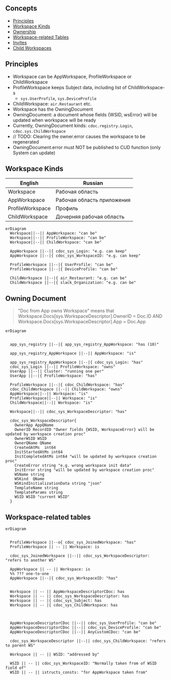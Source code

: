 ## Concepts

- [Principles](#principles)
- [Workspace Kinds](#workspace-kinds)
- [Ownership](#ownership)
- [Workspace-related Tables](#workspace-related-tables)
- [Invites](invites.md)
- [Child Workspaces](child-workspaces.md)

## Principles

- Workspace can be AppWorkspace, ProfileWorkspace or ChildWorkspace
- ProfileWorkspace keeps Subject data, including list of ChildWorkspace-s
  - `sys.UserProfile`, `sys.DeviceProfile`
- ChildWorkspace: `air.Restaurant` etc.
- Workspace has the OwningDocument
- OwningDocument: a document whose fields {WSID, wsError} will be updated when workspace will be ready
- Currently, OwningDocument kinds: `cdoc.registry.Login`, `cdoc.sys.ChildWorkspace`
- // TODO: Clearing the owner.error causes the workspace to be regenerated
- OwningDocument.error must NOT be published to CUD function (only System can update)

## Workspace Kinds

| English     | Russian     |
| ----------- | ----------- |
| Workspace| Рабочая область       |
| AppWorkspace   |Рабочая область приложения|
| ProfileWorkspace   | Профиль        |
| ChildWorkspace   |Дочерняя рабочая область|

```mermaid
erDiagram
  Workspace||--|| AppWorkspace: "can be"
  Workspace||--|| ProfileWorkspace: "can be"
  Workspace||--|| ChildWorkspace: "can be"

  AppWorkspace ||--|{ cdoc_sys_Login: "e.g. can keep"
  AppWorkspace ||--|{ cdoc_sys_WorkspaceID: "e.g. can keep"

  ProfileWorkspace ||--|{ UserProfile: "can be"
  ProfileWorkspace ||--|{ DeviceProfile: "can be"

  ChildWorkspace ||--|{ air_Restaurant: "e.g. can be"
  ChildWorkspace ||--|{ slack_Organization: "e.g. can be"
```

## Owning Document

> "Doc from App owns Workspace" means that
Workspace.Docs[sys.WorkspaceDescriptor].OwnerID = Doc.ID AND Workspace.Docs[sys.WorkspaceDescriptor].App = Doc.App

```mermaid
erDiagram


  app_sys_registry ||--|{ app_sys_registry_AppWorkspace: "has (10)"

  app_sys_registry_AppWorkspace ||--|| AppWorkspace: "is"

  app_sys_registry_AppWorkspace ||--|{ cdoc_sys_Login: "has"
  cdoc_sys_Login ||--|| ProfileWorkspace: "owns"
  UserApp ||--|| Cluster: "running one per"
  UserApp ||--|{ ProfileWorkspace: "has"

  ProfileWorkspace ||--|{ cdoc_ChildWorkspace: "has"
  cdoc_ChildWorkspace ||--|| ChildWorkspace: "owns"
  AppWorkspace||--|| Workspace: "is"
  ProfileWorkspace||--|| Workspace: "is"
  ChildWorkspace||--|| Workspace: "is"

  Workspace||--|| cdoc_sys_WorkspaceDescriptor: "has"

  cdoc_sys_WorkspaceDescriptor{
    OwnerApp AppQName
    OwnerID RecordID "Owner fields {WSID, WorkspaceError} will be updated by workspace creation proc"
    OwnerWSID WSID
    OwnerQName QName
    CreatedAtMs  int64
    InitStartedAtMs int64
    InitCompletedAtMs int64 "will be updated by workspace creation proc"
    CreateError string "e.g. wrong workspace init data"
    InitError string "will be updated by workspace creation proc"
    WSName string
    WSKind  QName
    WSKindInitializationData string "json"
    TemplateName string
    TemplateParams string
    WSID WSID "current WSID"
  }
```

## Workspace-related tables

```mermaid
erDiagram


  ProfileWorkspace ||--o{ cdoc_sys_JoinedWorkspace: "has"
  ProfileWorkspace || -- || Workspace: is

  cdoc_sys_JoinedWorkspace ||--|| cdoc_sys_WorkspaceDescriptor: "refers to another WS"

  AppWorkspace || -- || Workspace: is
  %% ??? one-to-one
  AppWorkspace ||--|{ cdoc_sys_WorkspaceID: "has"


  Workspace || -- || AppWorkspaceDescriptorCDoc: has
  Workspace || -- || cdoc_sys_WorkspaceDescriptor: has
  Workspace || -- |{ cdoc_sys_Subject: has
  Workspace || -- |{ cdoc_sys_ChildWorkspace: has



  AppWorkspaceDescriptorCDoc ||--|| cdoc_sys_UserProfile: "can be"
  AppWorkspaceDescriptorCDoc ||--|| cdoc_sys_DeviceProfile: "can be"
  AppWorkspaceDescriptorCDoc ||--|| AnyCustomCDoc: "can be"

  cdoc_sys_WorkspaceDescriptor ||--|| cdoc_sys_ChildWorkspace: "refers to parent WS"

  Workspace || -- || WSID: "addressed by"

  WSID || -- || cdoc_sys_WorkspaceID: "Normally taken from of WSID field of"
  WSID || -- || istructs_consts: "for AppWorkspace taken from"
```
